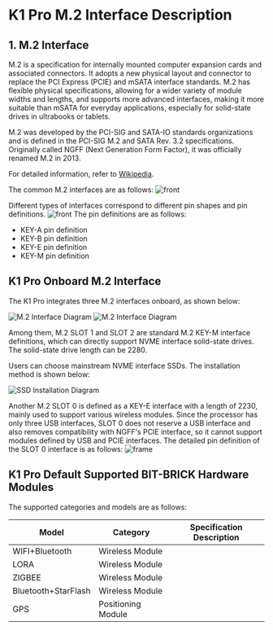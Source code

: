 # K1 Pro M.2 Interface Description

## 1. M.2 Interface

M.2 is a specification for internally mounted computer expansion cards and associated connectors. It adopts a new physical layout and connector to replace the PCI Express (PCIE) and mSATA interface standards. M.2 has flexible physical specifications, allowing for a wider variety of module widths and lengths, and supports more advanced interfaces, making it more suitable than mSATA for everyday applications, especially for solid-state drives in ultrabooks or tablets.

M.2 was developed by the PCI-SIG and SATA-IO standards organizations and is defined in the PCI-SIG M.2 and SATA Rev. 3.2 specifications. Originally called NGFF (Next Generation Form Factor), it was officially renamed M.2 in 2013.

For detailed information, refer to [Wikipedia](https://en.wikipedia.org/wiki/M.2).

The common M.2 interfaces are as follows:
![front](/img/k1/hardware/m2/m2_type.png)

Different types of interfaces correspond to different pin shapes and pin definitions.
![front](/img/k1/hardware/m2/m2_type_define.png)
The pin definitions are as follows:

- KEY-A pin definition
- KEY-B pin definition
- KEY-E pin definition
- KEY-M pin definition

## K1 Pro Onboard M.2 Interface

The K1 Pro integrates three M.2 interfaces onboard, as shown below:

![M.2 Interface Diagram](/img/k1pro/hardware/k1pro_m2.png)
![M.2 Interface Diagram](/img/k1pro/hardware/k1pro_m2_1.png)

Among them, M.2 SLOT 1 and SLOT 2 are standard M.2 KEY-M interface definitions, which can directly support NVME interface solid-state drives. The solid-state drive length can be 2280.

Users can choose mainstream NVME interface SSDs. The installation method is shown below:

![SSD Installation Diagram](/img/k1/hardware/m2/kingston_ssd.png)

Another M.2 SLOT 0 is defined as a KEY-E interface with a length of 2230, mainly used to support various wireless modules. Since the processor has only three USB interfaces, SLOT 0 does not reserve a USB interface and also removes compatibility with NGFF's PCIE interface, so it cannot support modules defined by USB and PCIE interfaces. The detailed pin definition of the SLOT 0 interface is as follows:
![frame](/img/k1pro/hardware/m2_frame.png)

## K1 Pro Default Supported BIT-BRICK Hardware Modules

The supported categories and models are as follows:

| Model         | Category      | Specification Description |
| ------------- | ------------- | ------------------------- |
| WIFI+Bluetooth | Wireless Module |                         |
| LORA          | Wireless Module |                         |
| ZIGBEE        | Wireless Module |                         |
| Bluetooth+StarFlash | Wireless Module |                 |
| GPS           | Positioning Module |                     |


